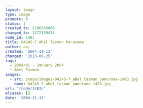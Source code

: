 ```yaml
---
layout: image
type: image
promote: 0
status: 1
created_ts: 1100345060
changed_ts: 1372159476
node_id: 1483
title: 04245-7 Abel Tasman Panorama
author: anj
created: '2004-11-13'
changed: '2013-06-25'
tags:
  - 2004/01 - January 2004
  - Abel Tasman
images:
  - src: image/images/04245-7_abel_tasman_panorama-1483.jpg
    name: 04245-7_abel_tasman_panorama-1483.jpg
url: "/node/1483/"
aliases: []
date: '2004-11-13'
---
```


